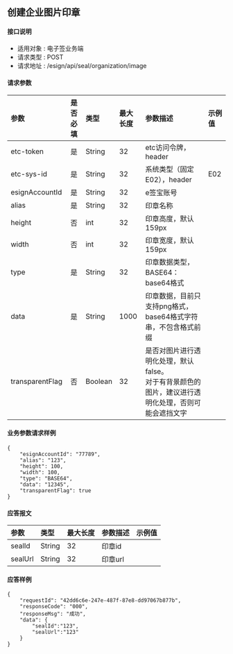 ## 创建企业图片印章

#### 接口说明

* 适用对象 : 电子签业务端
* 请求类型 : POST
* 请求地址 : /esign/api/seal/organization/image


#### 请求参数
| 参数 | 是否必填 | 类型 | 最大长度 | 参数描述 | 示例值 |
|:----|:-------:|:-----|:-------|:--------|:------|
| etc-token | 是 | String | 32 | etc访问令牌，header |  |
| etc-sys-id | 是 | String | 32 | 系统类型（固定E02），header | E02 |
| esignAccountId | 是 | String | 32 | e签宝账号 |  |
| alias | 是 | String | 32 | 印章名称 |  |
| height | 否 | int | 32 | 印章高度，默认159px |  |
| width | 否 | int | 32 | 印章宽度，默认159px |  |
| type | 是 | String | 32 | 印章数据类型，BASE64：base64格式 |  |
| data | 是 | String | 1000 | 印章数据，目前只支持png格式，base64格式字符串，不包含格式前缀 |  |
| transparentFlag | 否 | Boolean | 32 | 是否对图片进行透明化处理，默认false。<br/>对于有背景颜色的图片，建议进行透明化处理，否则可能会遮挡文字 |  |


#### 业务参数请求样例
```
{
	"esignAccountId": "77789",
	"alias": "123",
	"height": 100,
	"width": 100,
	"type": "BASE64",
	"data": "12345",
    "transparentFlag": true
}
```

#### 应答报文

| 参数 | 类型 | 最大长度 | 参数描述 | 示例值 |
|:----|:----|:--------|:--------|:------|
| sealId | String | 32 | 印章id |  |
| sealUrl | String | 32 | 印章url |  |

#### 应答样例

```
{
    "requestId": "42dd6c6e-247e-487f-87e8-dd97067b877b",	
    "responseCode": "000",
	"responseMsg": "成功",
	"data": {
		"sealId":"123",
		"sealUrl":"123"
	}
}
```